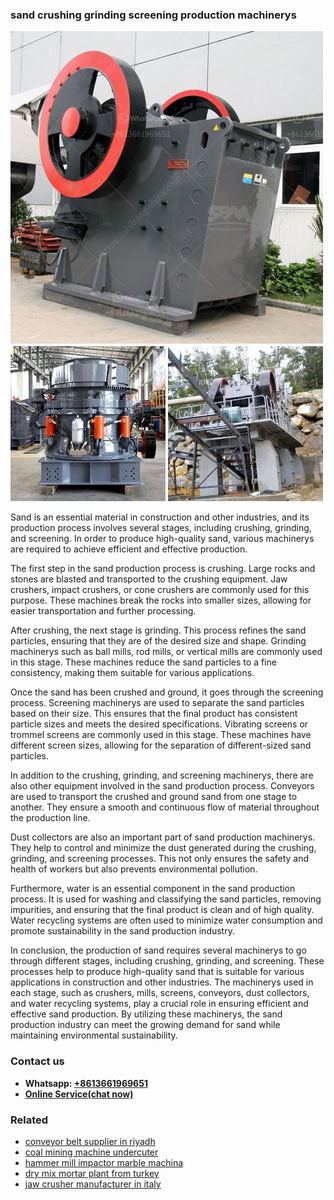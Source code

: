 <h3>sand crushing grinding screening production machinerys</h3><img src='1708408550.jpg' alt=''><p>Sand is an essential material in construction and other industries, and its production process involves several stages, including crushing, grinding, and screening. In order to produce high-quality sand, various machinerys are required to achieve efficient and effective production.</p><p>The first step in the sand production process is crushing. Large rocks and stones are blasted and transported to the crushing equipment. Jaw crushers, impact crushers, or cone crushers are commonly used for this purpose. These machines break the rocks into smaller sizes, allowing for easier transportation and further processing.</p><p>After crushing, the next stage is grinding. This process refines the sand particles, ensuring that they are of the desired size and shape. Grinding machinerys such as ball mills, rod mills, or vertical mills are commonly used in this stage. These machines reduce the sand particles to a fine consistency, making them suitable for various applications.</p><p>Once the sand has been crushed and ground, it goes through the screening process. Screening machinerys are used to separate the sand particles based on their size. This ensures that the final product has consistent particle sizes and meets the desired specifications. Vibrating screens or trommel screens are commonly used in this stage. These machines have different screen sizes, allowing for the separation of different-sized sand particles.</p><p>In addition to the crushing, grinding, and screening machinerys, there are also other equipment involved in the sand production process. Conveyors are used to transport the crushed and ground sand from one stage to another. They ensure a smooth and continuous flow of material throughout the production line.</p><p>Dust collectors are also an important part of sand production machinerys. They help to control and minimize the dust generated during the crushing, grinding, and screening processes. This not only ensures the safety and health of workers but also prevents environmental pollution.</p><p>Furthermore, water is an essential component in the sand production process. It is used for washing and classifying the sand particles, removing impurities, and ensuring that the final product is clean and of high quality. Water recycling systems are often used to minimize water consumption and promote sustainability in the sand production industry.</p><p>In conclusion, the production of sand requires several machinerys to go through different stages, including crushing, grinding, and screening. These processes help to produce high-quality sand that is suitable for various applications in construction and other industries. The machinerys used in each stage, such as crushers, mills, screens, conveyors, dust collectors, and water recycling systems, play a crucial role in ensuring efficient and effective sand production. By utilizing these machinerys, the sand production industry can meet the growing demand for sand while maintaining environmental sustainability.</p><h3>Contact us</h3><ul><li><strong>Whatsapp:&nbsp;<a href="https://wa.me/8613661969651">+8613661969651</a></strong></li><li><a href="https://swt.shibang-china.com/?git&amp;zhl&amp;sand crushing grinding screening production machinerys"><strong>Online Service(chat now)</strong></a></li></ul><h3>Related</h3><ul><li><a href='conveyor belt supplier in riyadh.md'>conveyor belt supplier in riyadh</a></li><li><a href='coal mining machine undercuter.md'>coal mining machine undercuter</a></li><li><a href='hammer mill impactor marble machina.md'>hammer mill impactor marble machina</a></li><li><a href='dry mix mortar plant from turkey.md'>dry mix mortar plant from turkey</a></li><li><a href='jaw crusher manufacturer in italy.md'>jaw crusher manufacturer in italy</a></li></ul>